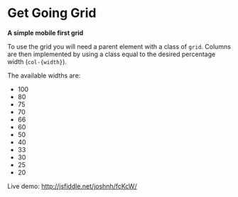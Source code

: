 Get Going Grid
==============

__A simple mobile first grid__

To use the grid you will need a parent element with a class of `grid`. Columns are then implemented by using a class equal to the desired percentage width (`col-{width}`).

The available widths are:

* 100
* 80
* 75
* 70
* 66
* 60
* 50
* 40
* 33
* 30
* 25
* 20

Live demo: http://jsfiddle.net/joshnh/fcKcW/